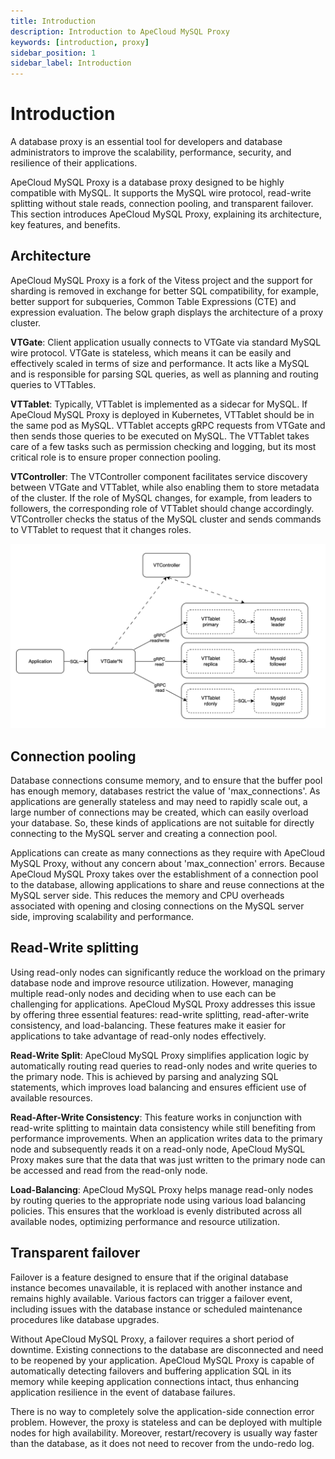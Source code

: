 ```yaml
---
title: Introduction
description: Introduction to ApeCloud MySQL Proxy
keywords: [introduction, proxy]
sidebar_position: 1
sidebar_label: Introduction
---
```


# Introduction

A database proxy is an essential tool for developers and database administrators to improve the scalability, performance, security, and resilience of their applications.

ApeCloud MySQL Proxy is a database proxy designed to be highly compatible with MySQL. It supports the MySQL wire protocol, read-write splitting without stale reads, connection pooling, and transparent failover. This section introduces ApeCloud MySQL Proxy, explaining its architecture, key features, and benefits.

## Architecture

ApeCloud MySQL Proxy is a fork of the Vitess project and the support for sharding is removed in exchange for better SQL compatibility, for example, better support for subqueries, Common Table Expressions (CTE) and expression evaluation. The below graph displays the architecture of a proxy cluster.

**VTGate**: Client application usually connects to VTGate via standard MySQL wire protocol. VTGate is stateless, which means it can be easily and effectively scaled in terms of size and performance. It acts like a MySQL and is responsible for parsing SQL queries, as well as planning and routing queries to VTTables.

**VTTablet**: Typically, VTTablet is implemented as a sidecar for MySQL. If ApeCloud MySQL Proxy is deployed in Kubernetes, VTTablet should be in the same pod as MySQL. VTTablet accepts gRPC requests from VTGate and then sends those queries to be executed on MySQL. The VTTablet takes care of a few tasks such as permission checking and logging, but its most critical role is to ensure proper connection pooling.

**VTController**: The VTController component facilitates service discovery between VTGate and VTTablet, while also enabling them to store metadata of the cluster. If the role of MySQL changes, for example, from leaders to followers, the corresponding role of VTTablet should change accordingly. VTController checks the status of the MySQL cluster and sends commands to VTTablet to request that it changes roles.

![ApeCloud MySQL Proxy architecture](./../../../img/proxy-architecture.png)

## Connection pooling

Database connections consume memory, and to ensure that the buffer pool has enough memory, databases restrict the value of 'max_connections'. As applications are generally stateless and may need to rapidly scale out, a large number of connections may be created, which can easily overload your database. So, these kinds of applications are not suitable for directly connecting to the MySQL server and creating a connection pool.

Applications can create as many connections as they require with ApeCloud MySQL Proxy, without any concern about 'max_connection' errors. Because ApeCloud MySQL Proxy takes over the establishment of a connection pool to the database, allowing applications to share and reuse connections at the MySQL server side. This reduces the memory and CPU overheads associated with opening and closing connections on the MySQL server side, improving scalability and performance.

## Read-Write splitting

Using read-only nodes can significantly reduce the workload on the primary database node and improve resource utilization. However, managing multiple read-only nodes and deciding when to use each can be challenging for applications. ApeCloud MySQL Proxy addresses this issue by offering three essential features: read-write splitting, read-after-write consistency, and load-balancing. These features make it easier for applications to take advantage of read-only nodes effectively.

**Read-Write Split**: ApeCloud MySQL Proxy simplifies application logic by automatically routing read queries to read-only nodes and write queries to the primary node. This is achieved by parsing and analyzing SQL statements, which improves load balancing and ensures efficient use of available resources.

**Read-After-Write Consistency**: This feature works in conjunction with read-write splitting to maintain data consistency while still benefiting from performance improvements. When an application writes data to the primary node and subsequently reads it on a read-only node, ApeCloud MySQL Proxy makes sure that the data that was just written to the primary node can be accessed and read from the read-only node.

**Load-Balancing**: ApeCloud MySQL Proxy helps manage read-only nodes by routing queries to the appropriate node using various load balancing policies. This ensures that the workload is evenly distributed across all available nodes, optimizing performance and resource utilization.

## Transparent failover

Failover is a feature designed to ensure that if the original database instance becomes unavailable, it is replaced with another instance and remains highly available. Various factors can trigger a failover event, including issues with the database instance or scheduled maintenance procedures like database upgrades.

Without ApeCloud MySQL Proxy, a failover requires a short period of downtime. Existing connections to the database are disconnected and need to be reopened by your application. ApeCloud MySQL Proxy is capable of automatically detecting failovers and buffering application SQL in its memory while keeping application connections intact, thus enhancing application resilience in the event of database failures.

There is no way to completely solve the application-side connection error problem. However, the proxy is stateless and can be deployed with multiple nodes for high availability. Moreover, restart/recovery is usually way faster than the database, as it does not need to recover from the undo-redo log.
